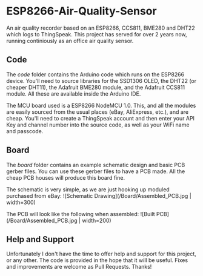 # ESP8266-Air-Quality-Sensor
An air quality recorder based on an ESP8266, CCS811, BME280 and DHT22 which logs to ThingSpeak. This project has served for over 2 years now, running continiously as an office air quality sensor.

## Code
The *code* folder contains the Arduino code which runs on the ESP8266 device. You'll need to source libraries for the SSD1306 OLED, the DHT22 (or cheaper DHT11), the Adafruit BME280 module, and the Adafruit CCS811 module. All these are available inside the Arduino IDE.

The MCU board used is a ESP8266 NodeMCU 1.0. This, and all the modules are easily sourced from the usual places (eBay, AliExpress, etc.), and are cheap. You'll need to create a ThingSpeak account and then enter your API Key and channel number into the source code, as well as your WiFi name and passcode.

## Board
The *board* folder contains an example schematic design and basic PCB gerber files. You can use these gerber files to have a PCB made. All the cheap PCB houses will produce this board fine.

The schematic is very simple, as we are just hooking up moduled purchased from eBay:
![Schematic Drawing](/Board/Assembled_PCB.jpg | width=300)

The PCB will look like the following when assembled:
![Built PCB](/Board/Assembled_PCB.jpg | width=200)

## Help and Support
Unfortunately I don't have the time to offer help and support for this project, or any other. The code is provided in the hope that it will be useful. Fixes and improvements are welcome as Pull Requests. Thanks!